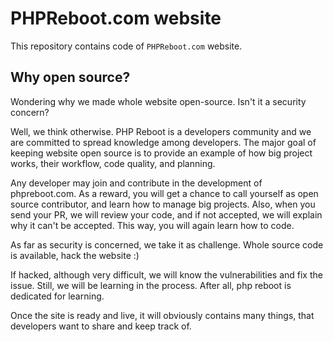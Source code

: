 # PHPReboot.com website

This repository contains code of `PHPReboot.com` website.

## Why open source?

Wondering why we made whole website open-source. Isn't it a security concern?

Well, we think otherwise. PHP Reboot is a developers community and we are committed to spread knowledge among developers. The major goal of keeping website open source is to provide an example of how big project works, their workflow, code quality, and planning.

Any developer may join and contribute in the development of phpreboot.com. As a reward, you will get a chance to call yourself as open source contributor, and learn how to manage big projects. Also, when you send your PR, we will review your code, and if not accepted, we will explain why it can't be accepted. This way, you will again learn how to code.

As far as security is concerned, we take it as challenge. Whole source code is available, hack the website :)

If hacked, although very difficult, we will know the vulnerabilities and fix the issue. Still, we will be learning in the process. After all, php reboot is dedicated for learning.

Once the site is ready and live, it will obviously contains many things, that developers want to share and keep track of.

